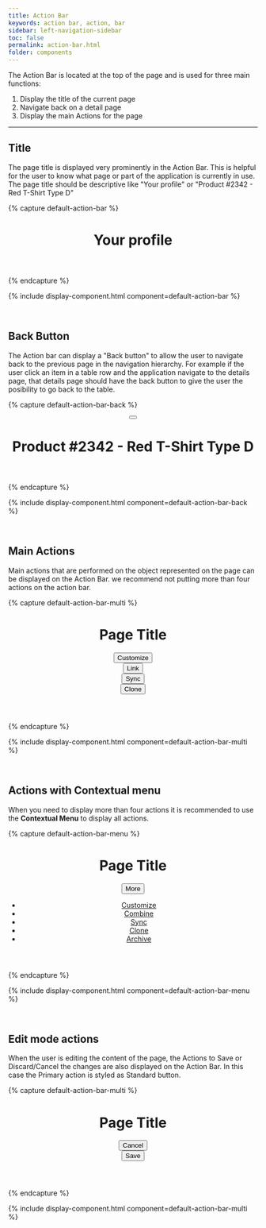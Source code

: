 ```yaml
---
title: Action Bar
keywords: action bar, action, bar
sidebar: left-navigation-sidebar
toc: false
permalink: action-bar.html
folder: components
---
```

The Action Bar is located at the top of the page and is used for three main functions:
1. Display the title of the current page
2. Navigate back on a detail page
3. Display the main Actions for the page

<hr>

## Title

The page title is displayed very prominently in the Action Bar. This is helpful for the user to know what page or part of the application is currently in use. The page title should be descriptive like "Your profile" or "Product #2342 - Red T-Shirt Type D"

{% capture default-action-bar %}
<header class="tn-action-bar">
    <h1 class="tn-action-bar__title">
        Your profile
    </h1>
</header>
{% endcapture %}

{% include display-component.html component=default-action-bar %}

<br/>

## Back Button

The Action bar can display a "Back button" to allow the user to navigate back to the previous page in the navigation hierarchy. For example if the user click an item in a table row and the application navigate to the details page, that details page should have the back button to give the user the posibility to go back to the table.

{% capture default-action-bar-back %}
<header class="tn-action-bar">
    <div class="tn-action-bar__navigation">
        <button class="tn-button tn-button--text tn-button--icon tn-button--large" aria-label="Back">
            <span class="tn-icon tn-icon--backarrow tn-icon--large" role="presentation"></span>
        </button>
    </div>
    <h1 class="tn-action-bar__title">
        Product #2342 - Red T-Shirt Type D
    </h1>
</header>
{% endcapture %}

{% include display-component.html component=default-action-bar-back %}

<br/>

## Main Actions

Main actions that are performed on the object represented on the page can be displayed on the Action Bar. we recommend not putting more than four actions on the action bar.

{% capture default-action-bar-multi %}
<header class="tn-action-bar">
    <h1 class="tn-action-bar__title">
        Page Title
    </h1>
    <div class="tn-action-bar__actions">
        <div class="tn-action-bar__action-item">
            <button class="tn-button tn-button--text tn-button--action-bar">
                <span class="tn-icon tn-icon--edit tn-icon--medium" role="presentation"></span>
                Customize
            </button>
        </div>
        <div class="tn-action-bar__action-item">
            <button class="tn-button tn-button--text tn-button--action-bar">
                <span class="tn-icon tn-icon--link tn-icon--medium" role="presentation"></span>
                Link
            </button>
        </div>
        <div class="tn-action-bar__action-item">
            <button class="tn-button tn-button--text tn-button--action-bar">
                <span class="tn-icon tn-icon--sync tn-icon--medium" role="presentation"></span>
                Sync
            </button>
        </div>
        <div class="tn-action-bar__action-item">
            <button class="tn-button tn-button--text tn-button--action-bar">
                <span class="tn-icon tn-icon--clone tn-icon--medium" role="presentation"></span>
                Clone
            </button>
        </div>
    </div>
</header>
{% endcapture %}

{% include display-component.html component=default-action-bar-multi %}

<br/>

## Actions with Contextual menu

When you need to display more than four actions it is recommended to use the **Contextual Menu** to display all actions.

{% capture default-action-bar-menu %}
<header class="tn-action-bar">
    <h1 class="tn-action-bar__title">
        Page Title
    </h1>
    <div class="tn-action-bar__actions">
        <div class="tn-action-bar__action-item">
            <div class="tn-dropdown">
                <button class="tn-button tn-button--text tn-button--action-bar" aria-controls="3ewpS611" aria-haspopup="true" aria-expanded="false" aria-label="More">
                    <span class="tn-icon tn-icon--more tn-icon--medium" role="presentation"></span>
                    More
                </button>
                <ul class="tn-dropdown__menu tn-contextual-menu" aria-hidden="true" id="3ewpS611">
                    <li><a href="#" class="tn-dropdown__item">Customize</a></li>
                    <li><a href="#" class="tn-dropdown__item">Combine</a></li>
                    <li><a href="#" class="tn-dropdown__item">Sync</a></li>
                    <li><a href="#" class="tn-dropdown__item">Clone</a></li>
                    <li><a href="#" class="tn-dropdown__item">Archive</a></li>
                </ul>
            </div>
        </div>
    </div>
</header>
{% endcapture %}

{% include display-component.html component=default-action-bar-menu %}

<br/>

## Edit mode actions

When the user is editing the content of the page, the Actions to Save or Discard/Cancel the changes are also displayed on the Action Bar. In this case the Primary action is styled as Standard button.

{% capture default-action-bar-multi %}
<header class="tn-action-bar">
    <h1 class="tn-action-bar__title">
        Page Title
    </h1>
    <div class="tn-action-bar__actions">
        <div class="tn-action-bar__action-item">
            <button class="tn-button tn-button--text tn-button--action-bar">
                <span class="tn-icon tn-icon--close tn-icon--medium" role="presentation"></span>
                Cancel
            </button>
        </div>
        <div class="tn-action-bar__action-item">
            <button class="tn-button tn-button--action-bar">
                <span class="tn-icon tn-icon--checked tn-icon--medium" role="presentation"></span>
                Save
            </button>
        </div>
    </div>
</header>
{% endcapture %}

{% include display-component.html component=default-action-bar-multi %}
